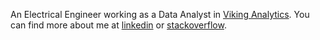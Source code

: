 
An Electrical Engineer working as a Data Analyst in [Viking Analytics](https://vikinganalytics.se/). You can find more about me at [linkedin](https://www.linkedin.com/in/mohsennosratinia)  or [stackoverflow](http://stackoverflow.com/users/1292374/mohsen-nosratinia).
